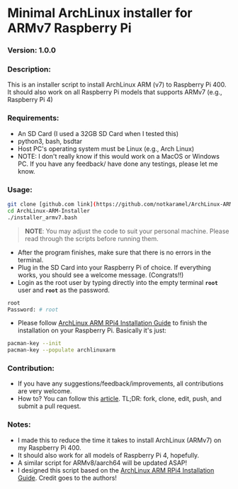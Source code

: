 # Minimal ArchLinux installer for ARMv7 Raspberry Pi
### Version: 1.0.0
### Description:
This is an installer script to install ArchLinux ARM (v7) to Raspberry Pi 400. It should also work on all Raspberry Pi models that supports ARMv7 (e.g., Raspberry Pi 4)

### Requirements:
- An SD Card (I used a 32GB SD Card when I tested this)
- python3, bash, bsdtar
- Host PC's operating system must be Linux (e.g., Arch Linux)
- NOTE: I don't really know if this would work on a MacOS or Windows PC. If you have any feedback/ have done any testings, please let me know.

### Usage:
```bash
git clone [github.com link](https://github.com/notkaramel/ArchLinux-ARM-Installer.git)
cd ArchLinux-ARM-Installer
./installer_armv7.bash
```
> **NOTE**: You may adjust the code to suit your personal machine. Please read through the scripts before running them.

- After the program finishes, make sure that there is no errors in the terminal.
- Plug in the SD Card into your Raspberry Pi of choice. If everything works, you should see a welcome message. (Congrats!!)
- Login as the root user by typing directly into the empty terminal **```root```** user and **```root```** as the password.
```bash
root
Password: # root
```
- Please follow [ArchLinux ARM RPi4 Installation Guide](https://archlinuxarm.org/platforms/armv8/broadcom/raspberry-pi-4) to finish the installation on your Raspberry Pi. Basically it's just:
```bash
pacman-key --init
pacman-key --populate archlinuxarm
```
### Contribution:
- If you have any suggestions/feedback/improvements, all contributions are very welcome.
- How to? You can follow this [article](https://gist.github.com/MarcDiethelm/7303312). TL;DR: fork, clone, edit, push, and submit a pull request.

### Notes:
- I made this to reduce the time it takes to install ArchLinux (ARMv7) on my Raspberry Pi 400.
- It should also work for all models of Raspberry Pi 4, hopefully.
- A similar script for ARMv8/aarch64 will be updated ASAP!
- I designed this script based on the [ArchLinux ARM RPi4 Installation Guide](https://archlinuxarm.org/platforms/armv8/broadcom/raspberry-pi-4). Credit goes to the authors!
